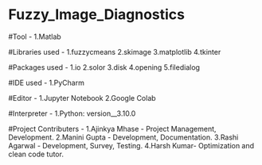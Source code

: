 # Fuzzy_Image_Diagnostics
  #Tool - 
    1.Matlab

  #Libraries used - 
    1.fuzzycmeans
    2.skimage
    3.matplotlib
    4.tkinter

  #Packages used -
    1.io
    2.solor
    3.disk
    4.opening
    5.filedialog
    
  #IDE used - 
    1.PyCharm
    
  #Editor -
    1.Jupyter Notebook
    2.Google Colab
    
  #Interpreter - 
    1.Python: version__3.10.0

  #Project Contributers -
    1.Ajinkya Mhase - Project Management, Development.
    2.Manini Gupta - Development, Documentation.
    3.Rashi Agarwal - Development, Survey, Testing.
    4.Harsh Kumar- Optimization and clean code tutor.
    




